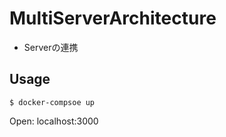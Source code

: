 # MultiServerArchitecture

* Serverの連携

## Usage

```
$ docker-compsoe up
```

Open: localhost:3000


